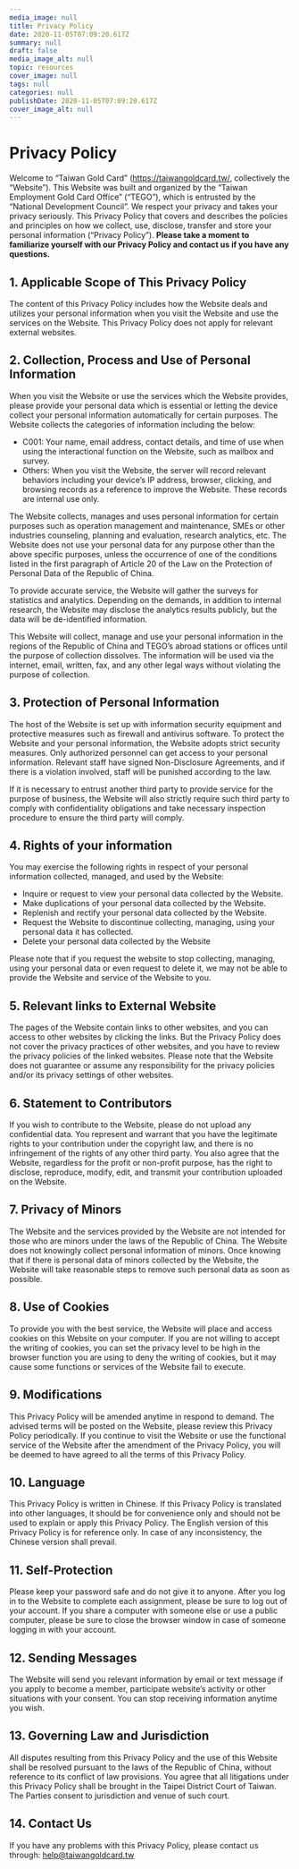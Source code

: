 ```yaml
---
media_image: null
title: Privacy Policy
date: 2020-11-05T07:09:20.617Z
summary: null
draft: false
media_image_alt: null
topic: resources
cover_image: null
tags: null
categories: null
publishDate: 2020-11-05T07:09:20.617Z
cover_image_alt: null
---
```

# Privacy Policy

Welcome to “Taiwan Gold Card” (https://taiwangoldcard.tw/, collectively the “Website”). This Website was built and organized by the “Taiwan Employment Gold Card Office” (“TEGO”), which is entrusted by the “National Development Council”. We respect your privacy and takes your privacy seriously. This Privacy Policy that covers and describes the policies and principles on how we collect, use, disclose, transfer and store your personal information (“Privacy Policy”).
**Please take a moment to familiarize yourself with our Privacy Policy and contact us if you have any questions.**

## 1. Applicable Scope of This Privacy Policy

 The content of this Privacy Policy includes how the Website deals and utilizes your personal information when you visit the Website and use the services on the Website. This Privacy Policy does not apply for relevant external websites.

## 2. Collection, Process and Use of Personal Information

When you visit the Website or use the services which the Website provides, please provide your personal data which is essential or letting the device collect your personal information automatically for certain purposes. The Website collects the categories of information including the below:

* C001: Your name, email address, contact details, and time of use when using the interactional function on the Website, such as mailbox and survey.
* Others: When you visit the Website, the server will record relevant behaviors including your device’s IP address, browser, clicking, and browsing records as a reference to improve the Website. These records are internal use only.

The Website collects, manages and uses personal information for certain purposes such as operation management and maintenance, SMEs or other industries counseling, planning and evaluation, research analytics, etc. The Website does not use your personal data for any purpose other than the above specific purposes, unless the occurrence of one of the conditions listed in the first paragraph of Article 20 of the Law on the Protection of Personal Data of the Republic of China.

To provide accurate service, the Website will gather the surveys for statistics and analytics. Depending on the demands, in addition to internal research, the Website may disclose the analytics results publicly, but the data will be de-identified information.

This Website will collect, manage and use your personal information in the regions of the Republic of China and TEGO’s abroad stations or offices until the purpose of collection dissolves. The information will be used via the internet, email, written, fax, and any other legal ways without violating the purpose of collection.

## 3. Protection of Personal Information

The host of the Website is set up with information security equipment and protective measures such as firewall and antivirus software. To protect the Website and your personal information, the Website adopts strict security measures. Only authorized personnel can get access to your personal information. Relevant staff have signed Non-Disclosure Agreements, and if there is a violation involved, staff will be punished according to the law.

If it is necessary to entrust another third party to provide service for the purpose of business, the Website will also strictly require such third party to comply with confidentiality obligations and take necessary inspection procedure to ensure the third party will comply.

## 4. Rights of your information

You may exercise the following rights in respect of your personal information collected, managed, and used by the Website:

* Inquire or request to view your personal data collected by the Website.
* Make duplications of your personal data collected by the Website.
* Replenish and rectify your personal data collected by the Website.
* Request the Website to discontinue collecting, managing, using your personal data it has collected.
* Delete your personal data collected by the Website

Please note that if you request the website to stop collecting, managing, using your personal data or even request to delete it, we may not be able to provide the Website and service of the Website to you.

## 5. Relevant links to External Website

The pages of the Website contain links to other websites, and you can access to other websites by clicking the links. But the Privacy Policy does not cover the privacy practices of other websites, and you have to review the privacy policies of the linked websites. Please note that the Website does not guarantee or assume any responsibility for the privacy policies and/or its privacy settings of other websites.

## 6. Statement to Contributors

If you wish to contribute to the Website, please do not upload any confidential data. You represent and warrant that you have the legitimate rights to your contribution under the copyright law, and there is no infringement of the rights of any other third party. You also agree that the Website, regardless for the profit or non-profit purpose, has the right to disclose, reproduce, modify, edit, and transmit your contribution uploaded on the Website.

## 7. Privacy of Minors

The Website and the services provided by the Website are not intended for those who are minors under the laws of the Republic of China. The Website does not knowingly collect personal information of minors. Once knowing that if there is personal data of minors collected by the Website, the Website will take reasonable steps to remove such personal data as soon as possible.

## 8. Use of Cookies

To provide you with the best service, the Website will place and access cookies on this Website on your computer. If you are not willing to accept the writing of cookies, you can set the privacy level to be high in the browser function you are using to deny the writing of cookies, but it may cause some functions or services of the Website fail to execute.

## 9. Modifications

This Privacy Policy will be amended anytime in respond to demand. The advised terms will be posted on the Website, please review this Privacy Policy periodically. If you continue to visit the Website or use the functional service of the Website after the amendment of the Privacy Policy, you will be deemed to have agreed to all the terms of this Privacy Policy.

## 10. Language

This Privacy Policy is written in Chinese. If this Privacy Policy is translated into other languages, it should be for convenience only and should not be used to explain or apply this Privacy Policy. The English version of this Privacy Policy is for reference only. In case of any inconsistency, the Chinese version shall prevail.

## 11. Self-Protection

Please keep your password safe and do not give it to anyone. After you log in to the Website to complete each assignment, please be sure to log out of your account. If you share a computer with someone else or use a public computer, please be sure to close the browser window in case of someone logging in with your account.

## 12. Sending Messages

The Website will send you relevant information by email or text message if you apply to become a member, participate website’s activity or other situations with your consent. You can stop receiving information anytime you wish.

## 13. Governing Law and Jurisdiction

All disputes resulting from this Privacy Policy and the use of this Website shall be resolved pursuant to the laws of the Republic of China, without reference to its conflict of law provisions. You agree that all litigations under this Privacy Policy shall be brought in the Taipei District Court of Taiwan. The Parties consent to jurisdiction and venue of such court.

## 14. Contact Us

If you have any problems with this Privacy Policy, please contact us through: help@taiwangoldcard.tw